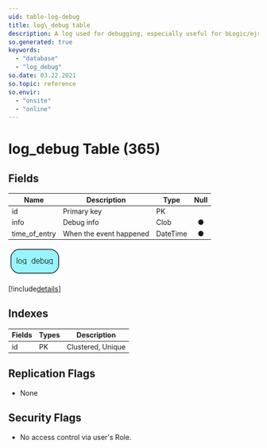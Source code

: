 ```yaml
---
uid: table-log-debug
title: log\_debug table
description: A log used for debugging, especially useful for bLogic/ejscript
so.generated: true
keywords:
  - "database"
  - "log_debug"
so.date: 03.22.2021
so.topic: reference
so.envir:
  - "onsite"
  - "online"
---
```


# log\_debug Table (365)

## Fields

| Name | Description | Type | Null |
|------|-------------|------|:----:|
|id|Primary key|PK| |
|info|Debug info|Clob|&#x25CF;|
|time\_of\_entry|When the event happened|DateTime|&#x25CF;|


![log_debug table relationship diagram](./media/log_debug.png)

[!include[details](./includes/log-debug.md)]

## Indexes

| Fields | Types | Description |
|--------|-------|-------------|
|id |PK |Clustered, Unique |

## Replication Flags

* None

## Security Flags

* No access control via user's Role.

